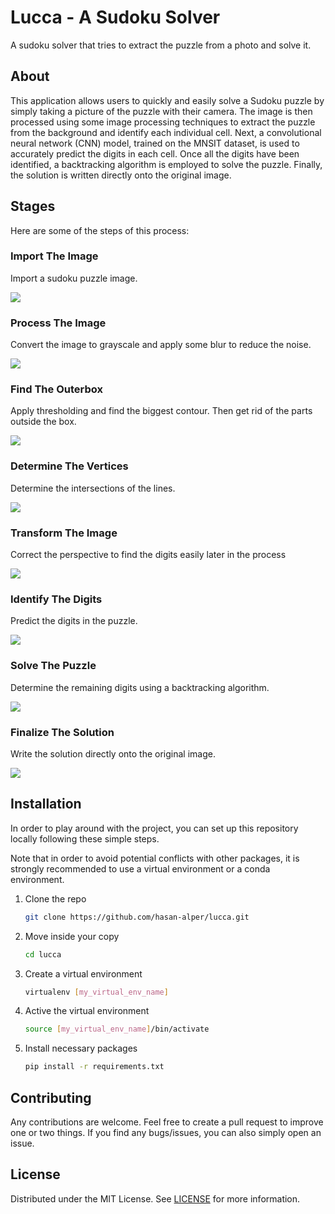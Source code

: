 # Lucca - A Sudoku Solver
A sudoku solver that tries to extract the puzzle from a photo and solve it.

## About
This application allows users to quickly and easily solve a Sudoku puzzle by simply taking a picture of the puzzle with their camera. The image is then processed using some image processing techniques to extract the puzzle from the background and identify each individual cell. Next, a convolutional neural network (CNN) model, trained on the MNSIT dataset, is used to accurately predict the digits in each cell. Once all the digits have been identified, a backtracking algorithm is employed to solve the puzzle. Finally, the solution is written directly onto the original image.

## Stages
Here are some of the steps of this process:

### Import The Image

Import a sudoku puzzle image.

![](StageImages/1.jpg)

### Process The Image

Convert the image to grayscale and apply some blur to reduce the noise.

![](StageImages/3.jpg)

### Find The Outerbox

Apply thresholding and find the biggest contour. Then get rid of the parts outside the box.

![](StageImages/5.jpg)

### Determine The Vertices

Determine the intersections of the lines.

![](StageImages/7.jpg)

### Transform The Image

Correct the perspective to find the digits easily later in the process

![](StageImages/8.jpg)

### Identify The Digits

Predict the digits in the puzzle.

![](StageImages/9.jpg)

### Solve The Puzzle

Determine the remaining digits using a backtracking algorithm.

![](StageImages/10.jpg)

### Finalize The Solution

Write the solution directly onto the original image.

![](StageImages/11.jpg)

## Installation
In order to play around with the project, you can set up this repository locally following these simple steps.

Note that in order to avoid potential conflicts with other packages, it is strongly recommended to use a virtual environment or a conda environment.

1. Clone the repo
    ```sh
    git clone https://github.com/hasan-alper/lucca.git
    ```
2. Move inside your copy
    ```sh
    cd lucca
    ```
3. Create a virtual environment
    ```sh
    virtualenv [my_virtual_env_name]
    ```
4. Active the virtual environment
    ```sh
    source [my_virtual_env_name]/bin/activate
    ```
5. Install necessary packages
    ```sh
    pip install -r requirements.txt
    ```

## Contributing

Any contributions are welcome. Feel free to create a pull request to improve one or two things. If you find any bugs/issues, you can also simply open an issue.

## License

Distributed under the MIT License. See [LICENSE](LICENSE) for more information.